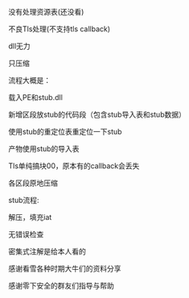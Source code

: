  没有处理资源表(还没看)
 
 不良Tls处理(不支持tls callback)
 
 dll无力
 
 只压缩
 

 流程大概是：
 
 载入PE和stub.dll
 
 新增区段放stub的代码段（包含stub导入表和stub数据）
 
 使用stub的重定位表重定位一下stub
 
 产物使用stub的导入表
 
 Tls单纯搞块00，原本有的callback会丢失
 
 各区段原地压缩
 

 stub流程:
 
 解压，填充iat
 


 无错误检查
 
 密集式注解是给本人看的
 

 感谢看雪各种时期大牛们的资料分享
 
 感谢零下安全的群友们指导与帮助
 
